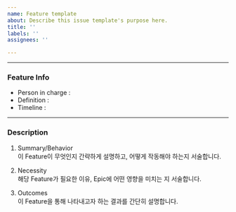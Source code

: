 ```yaml
---
name: Feature template
about: Describe this issue template's purpose here.
title: ''
labels: ''
assignees: ''

---
```



---
### Feature Info
- Person in charge :  
- Definition :  
- Timeline :  
---
### Description
1. Summary/Behavior  
이 Feature이 무엇인지 간략하게 설명하고, 어떻게 작동해야 하는지 서술합니다.

2. Necessity  
해당 Feature가 필요한 이유, Epic에 어떤 영향을 미치는 지 서술합니다.

3. Outcomes  
이 Feature을 통해 나타내고자 하는 결과를 간단히 설명합니다.

